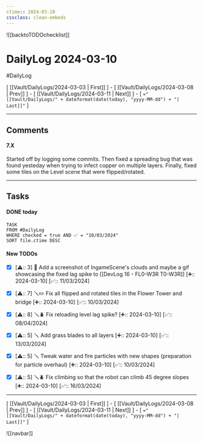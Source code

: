 ```yaml
---
ctime:: 2024-03-10
cssclass: clean-embeds
---
```

![[backtoTODOchecklist]]
# DailyLog 2024-03-10

#DailyLog

\[ [[Vault/DailyLogs/2024-03-03 | First]] \] - \[ [[Vault/DailyLogs/2024-03-08 | Prev]] \] - \[ [[Vault/DailyLogs/2024-03-11 | Next]] \] - \[ `="[[Vault/DailyLogs/" + dateformat(date(today), "yyyy-MM-dd") + "| Last]]"` \]

---

## Comments

#### 7.X

Started off by logging some commits. Then fixed a spreading bug that was found yesteday when trying to infect copper on multiple layers. Finally, fixed some tiles on the Level scene that were flipped/rotated.



---

## Tasks
#### DONE today
```dataview
TASK
FROM #DailyLog
WHERE checked = true AND ✅ = "10/03/2024"
SORT file.ctime DESC
```


#### New TODOs
- [x] [⚠️:: 3] 📓 Add a screenshot of IngameScene's clouds and maybe a gif showcasing the fixed lag spike to [[DevLog 16 - FL0-W3R T0-W3R]] [➕:: 2024-03-10] [✅:: 11/03/2024]
- [x] [⚠️:: 7] 🪛✏️ Fix all flipped and rotated tiles in the Flower Tower and bridge [➕:: 2024-03-10] [✅:: 10/03/2024]
- [x] [⚠️:: 8] 🪛🪲 Fix reloading level lag spike? [➕:: 2024-03-10] [✅:: 08/04/2024]
- [x] [⚠️:: 5] 🪛 Add grass blades to all layers [➕:: 2024-03-10] [✅:: 13/03/2024]
- [x] [⚠️:: 5] 🪛 Tweak water and fire particles with new shapes (preparation for particle overhaul) [➕:: 2024-03-10] [✅:: 10/03/2024]
- [x] [⚠️:: 5] 🪛🪲 Fix climbing so that the robot can climb 45 degree slopes [➕:: 2024-03-10] [✅:: 16/03/2024]



---

\[ [[Vault/DailyLogs/2024-03-03 | First]] \] - \[ [[Vault/DailyLogs/2024-03-08 | Prev]] \] - \[ [[Vault/DailyLogs/2024-03-11 | Next]] \] - \[ `="[[Vault/DailyLogs/" + dateformat(date(today), "yyyy-MM-dd") + "| Last]]"` \]

![[navbar]]



